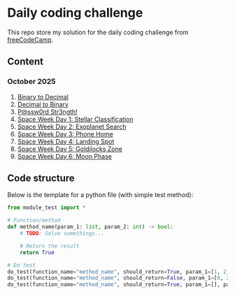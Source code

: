 # Daily coding challenge

This repo store my solution for the daily coding challenge from [freeCodeCamp](https://www.freecodecamp.org/learn).

## Content

### October 2025
1. [Binary to Decimal](2025/10-october/01-binary-to-decimal.md)
2. [Decimal to Binary](2025/10-october/02-decimal-to-binary.md)
3. [P@ssw0rd Str3ngth!](2025/10-october/03-password-strength.md)
4. [Space Week Day 1: Stellar Classification](2025/10-october/04-stellar-classification.md)
5. [Space Week Day 2: Exoplanet Search](2025/10-october/05-exoplanet-search.md)
6. [Space Week Day 3: Phone Home](2025/10-october/06-phone-home.md)
7. [Space Week Day 4: Landing Spot](2025/10-october/07-landing-spot.md)
8. [Space Week Day 5: Goldilocks Zone](2025/10-october/08-goldilocks-zone.md)
9. [Space Week Day 6: Moon Phase](2025/10-october/09-moon-phase.md)

## Code structure
Below is the template for a python file (with simple test method):

```python
from module_test import *

# Function/method
def method_name(param_1: list, param_2: int) -> bool:
	# TODO: Solve somethings...

	# Return the result
	return True

# Do test
do_test(function_name="method_name", should_return=True, param_1=[1, 2, 3], param_2=0)
do_test(function_name="method_name", should_return=False, param_1=[0, 2, 4], param_2=1)
do_test(function_name="method_name", should_return=True, param_1=[], param_2=8)
```
